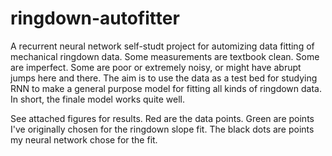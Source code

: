 # ringdown-autofitter
A recurrent neural network self-studt project for automizing data fitting of mechanical ringdown data. Some measurements are textbook clean. Some are imperfect. Some are poor or extremely noisy, or might have abrupt jumps here and there. The aim is to use the data as a test bed for studying RNN to make a general purpose model for fitting all kinds of ringdown data. In short, the finale model works quite well.

See attached figures for results. Red are the data points. Green are points I've originally chosen for the ringdown slope fit. The black dots are points my neural network chose for the fit.
